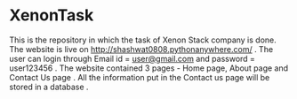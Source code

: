# XenonTask
This is the repository in which the task of Xenon Stack company is done.
The website is live on http://shashwat0808.pythonanywhere.com/ .
The user can login through Email id = user@gmail.com and password = user123456 .
The website contained 3 pages - Home page, About page and Contact Us page .
All the information put in the Contact us page will be stored in a database .
